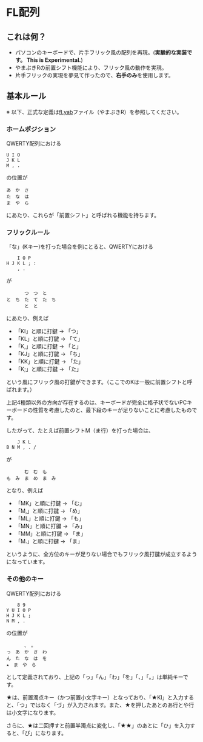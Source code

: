 # FL配列

## これは何？

- パソコンのキーボードで、片手フリック風の配列を再現。(**実験的な実装です。 This is Experimental.**)
- やまぶきRの前置シフト機能により、フリック風の動作を実現。
- 片手フリックの実現を夢見て作ったので、**右手のみ**を使用します。

## 基本ルール

※ 以下、正式な定義は[fl.yab](fl.yab)ファイル（やまぶきR）を参照してください。

### ホームポジション

QWERTY配列における

```text
U I O
J K L
M , .
```

の位置が

```text
あ　か　さ
た　な　は
ま　や　ら
```

にあたり、これらが「前置シフト」と呼ばれる機能を持ちます。

### フリックルール

「な」(Kキー)を打った場合を例にとると、QWERTYにおける

```text
    I O P
H J K L ; :
    , .
```

が

```text
　　　　つ　つ　と
と　ち　た　て　た　ち
　　　　と　と
```

にあたり、例えば

- 「KI」と順に打鍵 → 「つ」
- 「KL」と順に打鍵 → 「て」
- 「K,」と順に打鍵 → 「と」
- 「KJ」と順に打鍵 → 「ち」
- 「KK」と順に打鍵 → 「た」
- 「K;」と順に打鍵 → 「た」

という風にフリック風の打鍵ができます。（ここでのKは一般に前置シフトと呼ばれます。）

上記4種類以外の方向が存在するのは、キーボードが完全に格子状でないPCキーボードの性質を考慮したのと、最下段のキーが足りないことに考慮したものです。

したがって、たとえば前置シフトM（ま行）を打った場合は、

```text
    J K L
B N M , . /
```

が

```text
　　　　む　む　も
も　み　ま　め　ま　み
```

となり、例えば

- 「MK」と順に打鍵 → 「む」
- 「M,」と順に打鍵 → 「め」
- 「ML」と順に打鍵 → 「も」
- 「MN」と順に打鍵 → 「み」
- 「MM」と順に打鍵 → 「ま」
- 「M.」と順に打鍵 → 「ま」

というように、全方位のキーが足りない場合でもフリック風打鍵が成立するようになっています。

### その他のキー

QWERTY配列における

```text
    8 9
Y U I O P
H J K L ;
N M , .
```

の位置が

```text
　　　　、　。
っ　あ　か　さ　わ
ん　た　な　は　を
★　ま　や　ら
```

として定義されており、上記の「っ」「ん」「わ」「を」「、」「。」は単純キーです。

★は、前置濁点キー（かつ前置小文字キー）となっており、「★KI」と入力すると、「つ」ではなく「づ」が入力されます。また、★を押したあとのあ行とや行は小文字になります。

さらに、★は二回押すと前置半濁点に変化し、「★★」のあとに「ひ」を入力すると、「ぴ」になります。